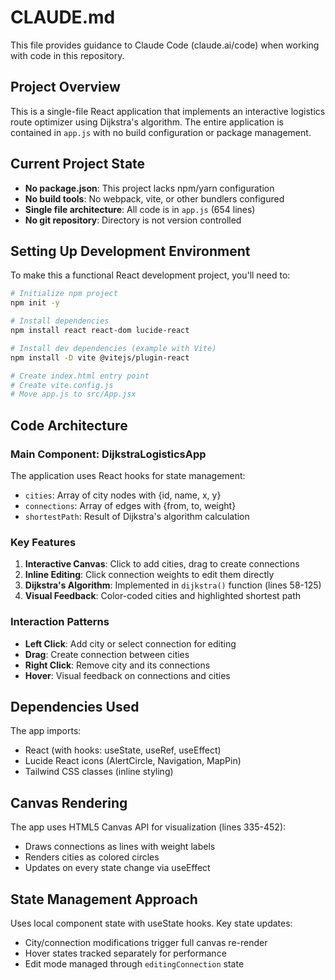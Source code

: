 # CLAUDE.md

This file provides guidance to Claude Code (claude.ai/code) when working with code in this repository.

## Project Overview

This is a single-file React application that implements an interactive logistics route optimizer using Dijkstra's algorithm. The entire application is contained in `app.js` with no build configuration or package management.

## Current Project State

- **No package.json**: This project lacks npm/yarn configuration
- **No build tools**: No webpack, vite, or other bundlers configured
- **Single file architecture**: All code is in `app.js` (654 lines)
- **No git repository**: Directory is not version controlled

## Setting Up Development Environment

To make this a functional React development project, you'll need to:

```bash
# Initialize npm project
npm init -y

# Install dependencies
npm install react react-dom lucide-react

# Install dev dependencies (example with Vite)
npm install -D vite @vitejs/plugin-react

# Create index.html entry point
# Create vite.config.js
# Move app.js to src/App.jsx
```

## Code Architecture

### Main Component: DijkstraLogisticsApp

The application uses React hooks for state management:
- `cities`: Array of city nodes with {id, name, x, y}
- `connections`: Array of edges with {from, to, weight}
- `shortestPath`: Result of Dijkstra's algorithm calculation

### Key Features
1. **Interactive Canvas**: Click to add cities, drag to create connections
2. **Inline Editing**: Click connection weights to edit them directly
3. **Dijkstra's Algorithm**: Implemented in `dijkstra()` function (lines 58-125)
4. **Visual Feedback**: Color-coded cities and highlighted shortest path

### Interaction Patterns
- **Left Click**: Add city or select connection for editing
- **Drag**: Create connection between cities
- **Right Click**: Remove city and its connections
- **Hover**: Visual feedback on connections and cities

## Dependencies Used

The app imports:
- React (with hooks: useState, useRef, useEffect)
- Lucide React icons (AlertCircle, Navigation, MapPin)
- Tailwind CSS classes (inline styling)

## Canvas Rendering

The app uses HTML5 Canvas API for visualization (lines 335-452):
- Draws connections as lines with weight labels
- Renders cities as colored circles
- Updates on every state change via useEffect

## State Management Approach

Uses local component state with useState hooks. Key state updates:
- City/connection modifications trigger full canvas re-render
- Hover states tracked separately for performance
- Edit mode managed through `editingConnection` state